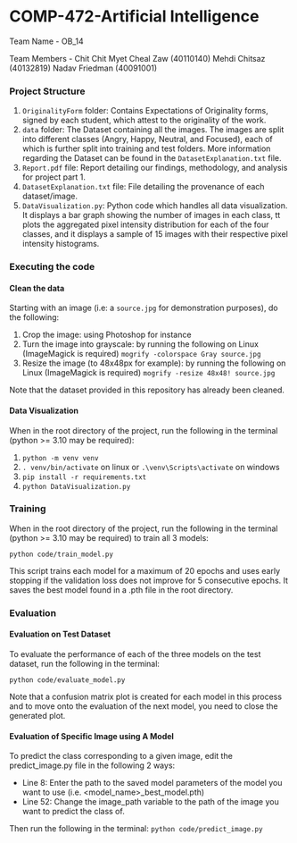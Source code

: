 # COMP-472-Artificial Intelligence

Team Name - OB_14

Team Members - Chit Chit Myet Cheal Zaw (40110140)
               Mehdi Chitsaz (40132819)
               Nadav Friedman (40091001)


### Project Structure
1. `OriginalityForm` folder:
    Contains Expectations of Originality forms, signed by each student, which attest to the originality of the work.
2. `data` folder:
    The Dataset containing all the images. The images are split into different classes (Angry, Happy, Neutral, and Focused), each of which is further split into training and test folders. More information regarding the Dataset can be found in the `DatasetExplanation.txt` file.
3. `Report.pdf` file:
    Report detailing our findings, methodology, and analysis for project part 1.
4. `DatasetExplanation.txt` file:
    File detailing the provenance of each dataset/image.
5. `DataVisualization.py`:
    Python code which handles all data visualization. It displays a bar graph showing the number of images in each class, tt plots the aggregated pixel intensity distribution for each of the four classes, and it displays a sample of 15 images with their respective pixel intensity histograms.
   
### Executing the code

#### Clean the data

Starting with an image (i.e: a `source.jpg` for demonstration purposes), do the following:

1. Crop the image: using Photoshop for instance
2. Turn the image into grayscale: by running the following on Linux (ImageMagick is required) `mogrify -colorspace Gray source.jpg`
3. Resize the image (to 48x48px for example): by running the following on Linux (ImageMagick is required) `mogrify -resize 48x48! source.jpg`

Note that the dataset provided in this repository has already been cleaned.

#### Data Visualization

When in the root directory of the project, run the following in the terminal (python >= 3.10 may be required):

1. `python -m venv venv`
2. `. venv/bin/activate` on linux or `.\venv\Scripts\activate` on windows
3. `pip install -r requirements.txt`
4. `python DataVisualization.py`

### Training

When in the root directory of the project, run the following in the terminal (python >= 3.10 may be required) to train all 3 models:

`python code/train_model.py`

This script trains each model for a maximum of 20 epochs and uses early stopping if the validation loss does not improve for 5 consecutive epochs. It saves the best model found in a .pth file in the root directory.

### Evaluation

#### Evaluation on Test Dataset
To evaluate the performance of each of the three models on the test dataset, run the following in the terminal:

`python code/evaluate_model.py`

Note that a confusion matrix plot is created for each model in this process and to move onto the evaluation of the next model, you need to close the generated plot.

#### Evaluation of Specific Image using A Model

To predict the class corresponding to a given image, edit the predict_image.py file in the following 2 ways:
- Line 8: Enter the path to the saved model parameters of the model you want to use (i.e. <model_name>_best_model.pth)
- Line 52: Change the image_path variable to the path of the image you want to predict the class of.

Then run the following in the terminal: 
`python code/predict_image.py`





